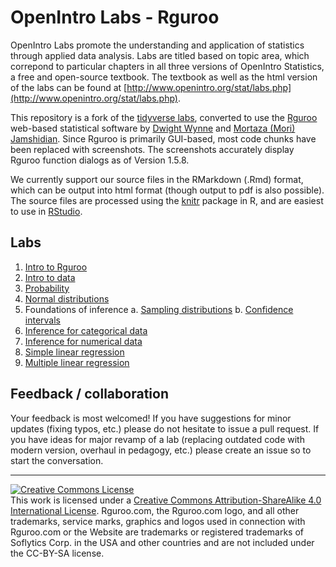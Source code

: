 OpenIntro Labs - Rguroo
==============

OpenIntro Labs promote the understanding and application of statistics through applied data analysis. Labs are titled based on topic area, which correpond to particular chapters in all three versions of OpenIntro Statistics, a free and open-source textbook. The textbook as well as the html version of the labs can be found at [http://www.openintro.org/stat/labs.php](http://www.openintro.org/stat/labs.php).

This repository is a fork of the [tidyverse labs](https://github.com/openintrostat/oilabs-tidy), converted to use the [Rguroo](https://rguroo.com/) web-based statistical software by [Dwight Wynne](https://github.com/dpwynne) and [Mortaza (Mori) Jamshidian](http://www.fullerton.edu/math/faculty/jamshidian/index.php). Since Rguroo is primarily GUI-based, most code chunks have been replaced with screenshots. The screenshots accurately display Rguroo function dialogs as of Version 1.5.8.

We currently support our source files in the RMarkdown (.Rmd) format, which can be output into
html format (though output to pdf is also possible). The source files are processed
using the [knitr](http://yihui.name/knitr/) package in R, and are easiest to use in [RStudio](https://www.rstudio.com/products/rstudio/download/).

## Labs

1. [Intro to Rguroo](https://dpwynne.github.io/oiLabs-Rguroo/01_intro_to_rguroo/intro_to_rguroo.html)
2. [Intro to data](https://dpwynne.github.io/oiLabs-Rguroo/02_intro_to_data/intro_to_data_Rguroo.html)
3. [Probability](https://dpwynne.github.io/oiLabs-Rguroo/03_probability/probability_rguroo.html)
4. [Normal distributions](https://dpwynne.github.io/oiLabs-Rguroo/04_normal_distribution/normal_distribution_rguroo.html)
5. Foundations of inference
    a. [Sampling distributions](https://dpwynne.github.io/oiLabs-Rguroo/05a_sampling_distributions/sampling_distributions_Rguroo.html)
    b. [Confidence intervals](https://dpwynne.github.io/oiLabs-Rguroo/05b_confidence_intervals/confidence_intervals_rguroo.html)
6. [Inference for categorical data](https://dpwynne.github.io/oiLabs-Rguroo/06_inf_for_categorical_data/inf_for_categorical_data_Rguroo.html)
7. [Inference for numerical data](https://dpwynne.github.io/oiLabs-Rguroo/07_inf_for_numerical_data/inf_for_numerical_data_rguroo.html)
8. [Simple linear regression](https://dpwynne.github.io/oiLabs-Rguroo/08_simple_regression/simple_regression_rguroo.html)
9. [Multiple linear regression](https://dpwynne.github.io/oiLabs-Rguroo/09_multiple_regression/multiple_regression_Rguroo.html)

## Feedback / collaboration

Your feedback is most welcomed! If you have suggestions for minor updates (fixing typos, etc.) please do not hesitate to issue a pull request. If you have ideas for major revamp of a lab (replacing outdated code with modern version, overhaul in 
pedagogy, etc.) please create an issue so to start the conversation.


* * *

<a rel="license" href="http://creativecommons.org/licenses/by-sa/4.0/"><img alt="Creative Commons License" style="border-width:0" src="https://i.creativecommons.org/l/by-sa/4.0/88x31.png" /></a><br />This work is licensed under a <a rel="license" href="http://creativecommons.org/licenses/by-sa/4.0/">Creative Commons Attribution-ShareAlike 4.0 International License</a>. Rguroo.com, the Rguroo.com logo, and all other trademarks, service marks, graphics and logos used in connection with Rguroo.com or the Website are trademarks or registered trademarks of Soflytics Corp. in the USA and other countries and are not included under the CC-BY-SA license. 

